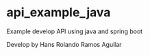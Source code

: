 # api_example_java
Example develop API using java and spring boot

Develop by Hans Rolando Ramos Aguilar
